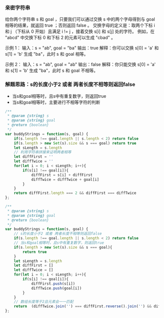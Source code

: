 ### 亲密字符串
给你两个字符串 s 和 goal ，只要我们可以通过交换 s 中的两个字母得到与 goal 相等的结果，就返回 true ；否则返回 false 。
交换字母的定义是：取两个下标 i 和 j （下标从 0 开始）且满足 i != j ，接着交换 s[i] 和 s[j] 处的字符。
例如，在 "abcd" 中交换下标 0 和下标 2 的元素可以生成 "cbad" 。

示例 1：
输入：s = "ab", goal = "ba"
输出：true
解释：你可以交换 s[0] = 'a' 和 s[1] = 'b' 生成 "ba"，此时 s 和 goal 相等。

示例 2：
输入：s = "ab", goal = "ab"
输出：false
解释：你只能交换 s[0] = 'a' 和 s[1] = 'b' 生成 "ba"，此时 s 和 goal 不相等。

### 解题思路：s的长度小于2 或者 两者长度不相等则返回false
- 当s和goal相等时，且s中有重复数字，则返回true
- 当s和goal相等时，主要进行不相等字符的判断

```js
/**
 * @param {string} s
 * @param {string} goal
 * @return {boolean}
 */
var buddyStrings = function(s, goal) {
    if(s.length !== goal.length || s.length < 2) return false   
    if(s.length > new Set(s).size && s === goal) return true
    let sLength = s.length 
    // 利用字符串拼接来证明两者相等 
    let diffFirst = ''
    let diffTwice = ''
    for(let i = 0; i < sLength; i++){
        if(s[i] !== goal[i]){
            diffFirst = s[i] + diffFirst
            diffTwice = diffTwice + goal[i]
        } 
    }
    return diffFirst.length === 2 && diffFirst === diffTwice 
};
```

```js
/**
 * @param {string} s
 * @param {string} goal
 * @return {boolean}
 */
var buddyStrings = function(s, goal) {
    // s的长度小于2 或者 两者长度不相等则返回false
    if(s.length !== goal.length || s.length < 2) return false   
    // 当s和goal相等时，且s中有重复数字，则返回true
    if(s.length > new Set(s).size && s === goal){
        return true
    } 
    let sLength = s.length 
    let diffFirst = []
    let diffTwice = []
    for(let i = 0; i < sLength; i++){
        if(s[i] !== goal[i]){
            diffFirst.push(s[i])
            diffTwice.push(goal[i])
        } 
    }
    // 数组长度等于2且元素会一一匹配
    return  (diffTwice.join('') === diffFirst.reverse().join('') && diffFirst.length === 2 ) ? true : false 
};
```

